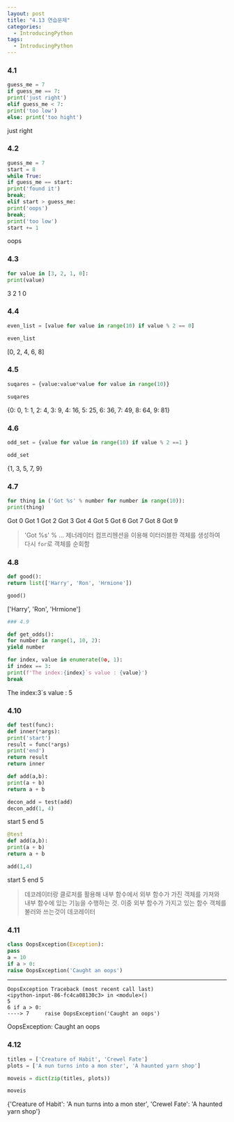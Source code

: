 ```yaml
---
layout: post
title: "4.13 연습문제"
categories:
  - IntroducingPython
tags:
  - IntroducingPython
---
```


### 4.1
```python
guess_me = 7
if guess_me == 7:
print('just right')
elif guess_me < 7:
print('too low')
else: print('too hight')
```
just right
### 4.2
```python
guess_me = 7
start = 8
while True:
if guess_me == start:
print('found it')
break;
elif start > guess_me:
print('oops')
break;
print('too low')
start += 1
```
oops
### 4.3
```python
for value in [3, 2, 1, 0]:
print(value)
```
3
2
1
0
### 4.4
```python
even_list = [value for value in range(10) if value % 2 == 0]
```
```python
even_list
```
[0, 2, 4, 6, 8]
### 4.5
```python
suqares = {value:value*value for value in range(10)}
```
```python
suqares
```
{0: 0, 1: 1, 2: 4, 3: 9, 4: 16, 5: 25, 6: 36, 7: 49, 8: 64, 9: 81}
### 4.6
```python
odd_set = {value for value in range(10) if value % 2 ==1 }
```
```python
odd_set
```
{1, 3, 5, 7, 9}
### 4.7
```python
for thing in ('Got %s' % number for number in range(10)):
print(thing)
```
Got 0
Got 1
Got 2
Got 3
Got 4
Got 5
Got 6
Got 7
Got 8
Got 9
> 'Got %s' % ... 제너레이터 컴프리헨션을 이용해 이터러블한 객체를 생성하여 다시 `for`로 객체를 순회함
### 4.8
```python
def good():
return list(['Harry', 'Ron', 'Hrmione'])
```
```python
good()
```
['Harry', 'Ron', 'Hrmione']
```python
### 4.9
```
```python
def get_odds():
for number in range(1, 10, 2):
yield number

```
```python
for index, value in enumerate(0o, 1):
if index == 3:
print(f'The index:{index}`s value : {value}')
break
```
The index:3`s value : 5
### 4.10
```python
def test(func):
def inner(*args):
print('start')
result = func(*args)
print('end')
return result
return inner
```
```python
def add(a,b):
print(a + b)
return a + b
```
```python
decon_add = test(add)
decon_add(1, 4)
```
start
5
end
5
```python
@test
def add(a,b):
print(a + b)
return a + b
```
```python
add(1,4)
```
start
5
end
5
> 데코레이터랑 클로저를 활용해 내부 함수에서 외부 함수가 가진 객체를 가져와 내부 함수에 있는 기능을 수행하는 것.
이중 외부 함수가 가지고 있는 함수 객체를 불러와 쓰는것이 데코레이터
### 4.11
```python
class OopsException(Exception):
pass
a = 10
if a > 0:
raise OopsException('Caught an oops')
```
---------------------------------------------------------------------

```
OopsException Traceback (most recent call last)
<ipython-input-86-fc4ca08130c3> in <module>()
5
6 if a > 0:
----> 7     raise OopsException('Caught an oops')
```


OopsException: Caught an oops
### 4.12
```python
titles = ['Creature of Habit', 'Crewel Fate']
plots = ['A nun turns into a mon ster', 'A haunted yarn shop']
```
```python
moveis = dict(zip(titles, plots))
```
```python
moveis
```
{'Creature of Habit': 'A nun turns into a mon ster',
'Crewel Fate': 'A haunted yarn shop'}

